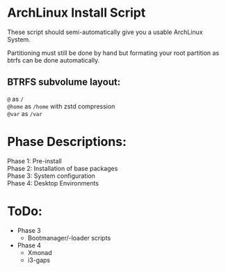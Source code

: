 # ArchLinux Install Script
These script should semi-automatically give you a usable ArchLinux System.

Partitioning must still be done by hand but formating your root partition as
btrfs can be done automatically.
## BTRFS subvolume layout:
`@` as `/`  
`@home` as `/home` with zstd compression  
`@var` as `/var`  

# Phase Descriptions:
Phase 1: Pre-install  
Phase 2: Installation of base packages  
Phase 3: System configuration  
Phase 4: Desktop Environments  

# ToDo:
- Phase 3
  - Bootmanager/-loader scripts
- Phase 4
  - Xmonad
  - i3-gaps